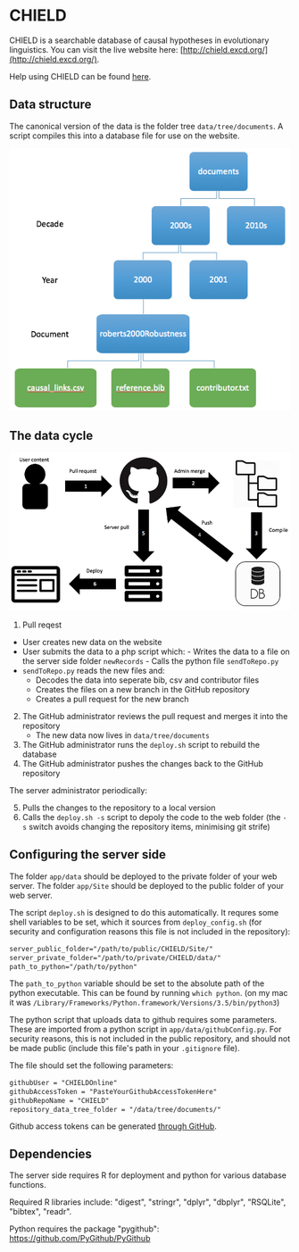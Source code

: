 # CHIELD

CHIELD is a searchable database of causal hypotheses in evolutionary linguistics.  You can visit the live website here: [http://chield.excd.org/](http://chield.excd.org/).

Help using CHIELD can be found [here](https://chield.excd.org/help.html).

## Data structure

The canonical version of the data is the folder tree `data/tree/documents`.  A script compiles this into a database file for use on the website.

![alt text](https://raw.githubusercontent.com/CHIELDOnline/CHIELD/master/misc/DataStructure.png)

## The data cycle

![alt text](https://raw.githubusercontent.com/CHIELDOnline/CHIELD/master/misc/DevelopmentCycle.png)

1.  Pull reqest
  -  User creates new data on the website
  -  User submits the data to a php script which:
    -  Writes the data to a file on the server side folder `newRecords`
    -  Calls the python file `sendToRepo.py`
  -  `sendToRepo.py` reads the new files and:
     -  Decodes the data into seperate bib, csv and contributor files
     -  Creates the files on a new branch in the GitHub repository
     -  Creates a pull request for the new branch
2.  The GitHub administrator reviews the pull request and merges it into the repository
    -  The new data now lives in `data/tree/documents`
3.  The GitHub administrator runs the `deploy.sh` script to rebuild the database
4.  The GitHub administrator pushes the changes back to the GitHub repository

The server administrator periodically:

5.  Pulls the changes to the repository to a local version
6.  Calls the `deploy.sh -s` script to depoly the code to the web folder (the `-s` switch avoids changing the repository items, minimising git strife)



## Configuring the server side


The folder `app/data` should be deployed to the private folder of your web server.
The folder `app/Site` should be deployed to the public folder of your web server.

The script `deploy.sh` is designed to do this automatically.  It requres some shell variables to be set, which it sources from `deploy_config.sh` (for security and configuration reasons this file is not included in the repository):

```
server_public_folder="/path/to/public/CHIELD/Site/"
server_private_folder="/path/to/private/CHIELD/data/"
path_to_python="/path/to/python"
```

The `path_to_python` variable should be set to the absolute path of the python executable.  This can be found by running `which python`.  (on my mac it was `/Library/Frameworks/Python.framework/Versions/3.5/bin/python3`)

The python script that uploads data to github requires some parameters.  These are imported from a python script in `app/data/githubConfig.py`.  For security reasons, this is not included in the public repository, and should not be made public (include this file's path in your `.gitignore` file).

The file should set the following parameters:

```
githubUser = "CHIELDOnline"
githubAccessToken = "PasteYourGithubAccessTokenHere"
githubRepoName = "CHIELD"
repository_data_tree_folder = "/data/tree/documents/"
```

Github access tokens can be generated [through GitHub](https://help.github.com/articles/creating-a-personal-access-token-for-the-command-line/).

## Dependencies

The server side requires R for deployment and python for various database functions.

Required R libraries include: "digest", "stringr", "dplyr", "dbplyr", "RSQLite", "bibtex", "readr".

Python requires the package "pygithub": https://github.com/PyGithub/PyGithub